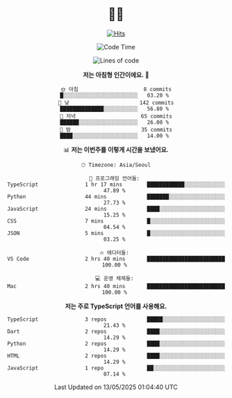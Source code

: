 <div align="center" >


# 👋🏼 

<!-- Hyunsoo's profile -->
  
[![Hits](https://hits.seeyoufarm.com/api/count/incr/badge.svg?url=https%3A%2F%2Fgithub.com%2Ftgt5248%2Fhit-counter&count_bg=%23007EC6&title_bg=%23555555&icon=angellist.svg&icon_color=%23FFFFFF&title=Number+of+visitors&edge_flat=false)](https://hits.seeyoufarm.com)

<!--START_SECTION:waka-->
![Code Time](http://img.shields.io/badge/Code%20Time-515%20hrs%2037%20mins-blue)

![Lines of code](https://img.shields.io/badge/%EC%A0%80%EB%8A%94%20%EC%97%AC%ED%83%9C%EA%B9%8C%EC%A7%80%20-220.1%20thousand%20%EC%A4%84%EC%9D%98%20%EC%BD%94%EB%93%9C%EB%A5%BC%20%EC%9E%91%EC%84%B1%ED%96%88%EC%96%B4%EC%9A%94.-blue)

**저는 아침형 인간이에요. 🐤** 

```text
🌞 아침                     8 commits           █░░░░░░░░░░░░░░░░░░░░░░░░   03.20 % 
🌆 낮　                     142 commits         ██████████████░░░░░░░░░░░   56.80 % 
🌃 저녁                     65 commits          ██████░░░░░░░░░░░░░░░░░░░   26.00 % 
🌙 밤　                     35 commits          ████░░░░░░░░░░░░░░░░░░░░░   14.00 % 
```


📊 **저는 이번주를 이렇게 시간을 보냈어요.** 

```text
🕑︎ Timezone: Asia/Seoul

💬 프로그래밍 언어들: 
TypeScript               1 hr 17 mins        ████████████░░░░░░░░░░░░░   47.89 % 
Python                   44 mins             ███████░░░░░░░░░░░░░░░░░░   27.73 % 
JavaScript               24 mins             ████░░░░░░░░░░░░░░░░░░░░░   15.25 % 
CSS                      7 mins              █░░░░░░░░░░░░░░░░░░░░░░░░   04.54 % 
JSON                     5 mins              █░░░░░░░░░░░░░░░░░░░░░░░░   03.25 % 

🔥 에디터들: 
VS Code                  2 hrs 40 mins       █████████████████████████   100.00 % 

💻 운영 체제들: 
Mac                      2 hrs 40 mins       █████████████████████████   100.00 % 
```

**저는 주로 TypeScript 언어를 사용해요.** 

```text
TypeScript               3 repos             █████░░░░░░░░░░░░░░░░░░░░   21.43 % 
Dart                     2 repos             ████░░░░░░░░░░░░░░░░░░░░░   14.29 % 
Python                   2 repos             ████░░░░░░░░░░░░░░░░░░░░░   14.29 % 
HTML                     2 repos             ████░░░░░░░░░░░░░░░░░░░░░   14.29 % 
JavaScript               1 repo              ██░░░░░░░░░░░░░░░░░░░░░░░   07.14 % 
```




 Last Updated on 13/05/2025 01:04:40 UTC
<!--END_SECTION:waka-->
 
<!--
**tgt5248/tgt5248** is a ✨ _special_ ✨ repository because its `README.md` (this file) appears on your GitHub profile.

Here are some ideas to get you started:

- 🔭 I’m currently working on ...
- 🌱 I’m currently learning ...
- 👯 I’m looking to collaborate on ...
- 🤔 I’m looking for help with ...
- 💬 Ask me about ...
- 📫 How to reach me: ...
- 😄 Pronouns: ...
- ⚡ Fun fact: ...
-->
